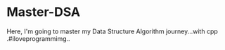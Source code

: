 # Master-DSA
Here, I'm going to master my Data Structure Algorithm journey...with cpp
.#iloveprogrammimg..